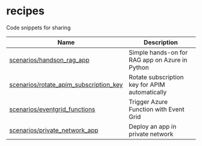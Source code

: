 # recipes

Code snippets for sharing

<!-- table -->

| Name                                                                                         | Description                                    |
| -------------------------------------------------------------------------------------------- | ---------------------------------------------- |
| [scenarios/handson_rag_app](./scenarios/handson_rag_apps/README.md)                          | Simple hands-on for RAG app on Azure in Python |
| [scenarios/rotate_apim_subscription_key](./scenarios/rotate_apim_subscription_key/README.md) | Rotate subscription key for APIM automatically |
| [scenarios/eventgrid_functions](./scenarios/eventgrid_functions/README.md)                   | Trigger Azure Function with Event Grid         |
| [scenarios/private_network_app](./scenarios/private_network_app/README.md)                   | Deploy an app in private network               |
